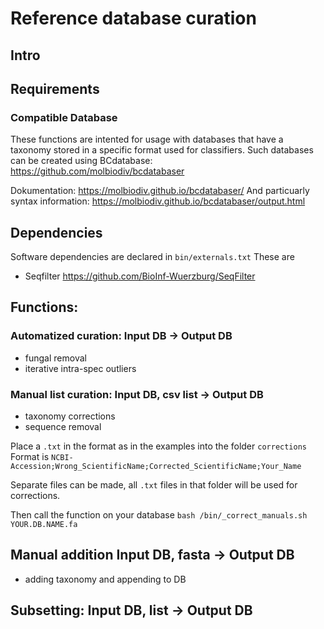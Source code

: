 # Reference database curation 

## Intro

## Requirements
### Compatible Database 
These functions are intented for usage with databases that have a taxonomy stored in a specific format used for classifiers. 
Such databases can be created using BCdatabase: https://github.com/molbiodiv/bcdatabaser

Dokumentation: https://molbiodiv.github.io/bcdatabaser/
And particuarly syntax information: https://molbiodiv.github.io/bcdatabaser/output.html

## Dependencies

Software dependencies are declared in ```bin/externals.txt```
These are 
* Seqfilter https://github.com/BioInf-Wuerzburg/SeqFilter

## Functions:

### Automatized curation: Input DB -> Output DB
* fungal removal
* iterative intra-spec outliers

### Manual list curation: Input DB, csv list -> Output DB
* taxonomy corrections
* sequence removal

Place a ```.txt``` in the format as in the examples into the folder ```corrections```
Format is 
```NCBI-Accession;Wrong_ScientificName;Corrected_ScientificName;Your_Name```

Separate files can be made, all ```.txt``` files in that folder will be used for corrections.

Then call the function on your database 
```bash /bin/_correct_manuals.sh YOUR.DB.NAME.fa```

## Manual addition Input DB, fasta -> Output DB
* adding taxonomy and appending to DB

## Subsetting: Input DB, list -> Output DB
